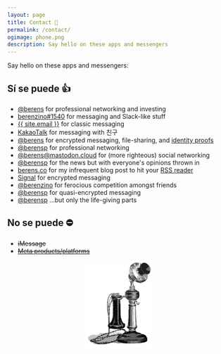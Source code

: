 ```yaml
---
layout: page
title: Contact 📇
permalink: /contact/
ogimage: phone.png
description: Say hello on these apps and messengers
---
```

Say hello on these apps and messengers:
## Sí se puede 👍
- <a href="https://angel.co/berens" target="_blank"><i class="fab fa-angellist"></i></a> <a href="https://angel.co/berens" target="_blank">@berens</a> for professional networking and investing
- <a href="https://discordapp.com/users/181094465874821120" target="_blank"><i class="fab fa-discord"></i></a> <a href="https://discordapp.com/users/181094465874821120" target="_blank">berenzino#1540</a> for messaging and Slack-like stuff
- <a href="mailto:{{ site.email }}"><i class="far fa-envelope"></i></a> <a href="mailto:{{ site.email }}">{{ site.email }}</a> for classic messaging
- <a href="https://www.kakaocorp.com/page/service/service/KakaoTalk?lang=ENG&tab=all" target="_blank">KakaoTalk</a> for messaging with 친구
- <a href="https://keybase.io/berens" target="_blank"><i class="fab fa-keybase"></i></a> <a href="https://keybase.io/berens" target="_blank">@berens</a> for encrypted messaging, file-sharing, and <a href="https://book.keybase.io/guides/proof-integration-guide" target="_blank">identity proofs</a>
- <a href="https://linkedin.com/in/berensp" target="_blank"><i class="fab fa-linkedin-in"></i></a> <a href="https://linkedin.com/in/berensp" target="_blank">@berensp</a> for professional networking
- <a rel="me" href="https://mastodon.cloud/@berens"><i class="fab fa-mastodon"></i></a> <a rel="me" href="https://mastodon.cloud/@berens" target="_blank">@berens@mastodon.cloud</a> for (more righteous) social networking
- <a href="https://reddit.com/user/berensp" target="_blank"><i class="fab fa-reddit"></i></a> <a href="https://reddit.com/user/berensp" target="_blank">@berensp</a> for the news but with everyone's opinions thrown in
- <a href="https://berens.co/feed.xml" target="_blank"><i class="fas fa-rss"></i></a> <a href="https://berens.co/feed.xml" target="_blank">berens.co</a> for my infrequent blog post to hit your <a href="https://feedly.com/" target="_blank">RSS reader</a>
- <a href="https://signal.org" target="_blank">Signal</a> for encrypted messaging
- <a href="https://www.strava.com/athletes/berenzino" target="_blank"><i class="fab fa-strava"></i></a> <a href="https://www.strava.com/athletes/berenzino" target="_blank">@berenzino</a> for ferocious competition amongst friends
- <a href="https://t.me/berensp" target="_blank"><i class="fab fa-telegram"></i></a> <a href="https://t.me/berensp" target="_blank">@berensp</a> for quasi-encrypted messaging
- <a href="https://twitter.com/berensp" target="_blank"><i class="fab fa-twitter"></i></a> <a href="https://twitter.com/berensp" target="_blank">@berensp</a> ...but only the life-giving parts

## No se puede ⛔
- <i class="fab fa-apple"></i> <strike>iMessage</strike>
- <a href="../fb"><i class="fab fa-facebook"></i></a> <strike><a href="../fb">Meta products/platforms</a></strike>

<center><img src="/assets/og/phone.png" alt="phone" width="30%" height="30%"></center>